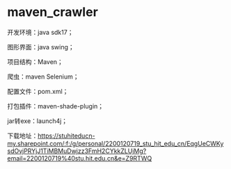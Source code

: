 # maven_crawler

开发环境：java sdk17；

图形界面：java swing；

项目结构：Maven；

爬虫：maven Selenium；

配置文件：pom.xml；

打包插件：maven-shade-plugin；

jar转exe：launch4j；

下载地址：https://stuhiteducn-my.sharepoint.com/:f:/g/personal/2200120719_stu_hit_edu_cn/EqgUeCWKysdOvjPRYjJ1TiMBMuDwjzz3FmH2CYkkZLUjMg?email=2200120719%40stu.hit.edu.cn&e=Z9RTWQ
